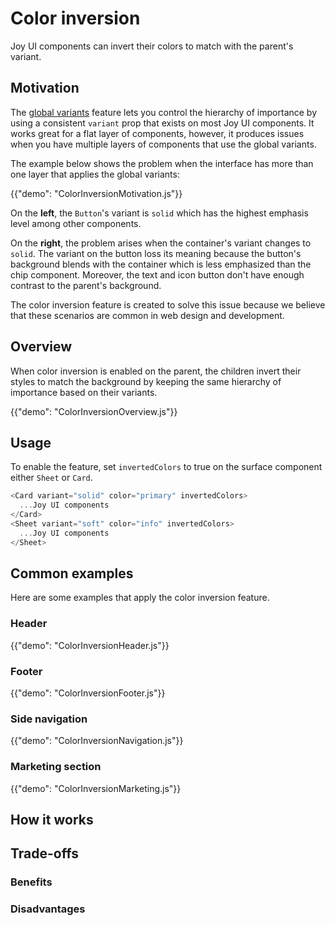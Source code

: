 # Color inversion

<p class="description">Joy UI components can invert their colors to match with the parent's variant.</p>

## Motivation

The [global variants](/joy-ui/main-features/global-variants/) feature lets you control the hierarchy of importance by using a consistent `variant` prop that exists on most Joy UI components. It works great for a flat layer of components, however, it produces issues when you have multiple layers of components that use the global variants.

The example below shows the problem when the interface has more than one layer that applies the global variants:

{{"demo": "ColorInversionMotivation.js"}}

On the **left**, the `Button`'s variant is `solid` which has the highest emphasis level among other components.

On the **right**, the problem arises when the container's variant changes to `solid`. The variant on the button loss its meaning because the button's background blends with the container which is less emphasized than the chip component. Moreover, the text and icon button don't have enough contrast to the parent's background.

The color inversion feature is created to solve this issue because we believe that these scenarios are common in web design and development.

## Overview

When color inversion is enabled on the parent, the children invert their styles to match the background by keeping the same hierarchy of importance based on their variants.

{{"demo": "ColorInversionOverview.js"}}

## Usage

To enable the feature, set `invertedColors` to true on the surface component either `Sheet` or `Card`.

```js
<Card variant="solid" color="primary" invertedColors>
  ...Joy UI components
</Card>
<Sheet variant="soft" color="info" invertedColors>
  ...Joy UI components
</Sheet>
```

## Common examples

Here are some examples that apply the color inversion feature.

### Header

{{"demo": "ColorInversionHeader.js"}}

### Footer

{{"demo": "ColorInversionFooter.js"}}

### Side navigation

{{"demo": "ColorInversionNavigation.js"}}

### Marketing section

{{"demo": "ColorInversionMarketing.js"}}

## How it works

## Trade-offs

### Benefits

### Disadvantages
